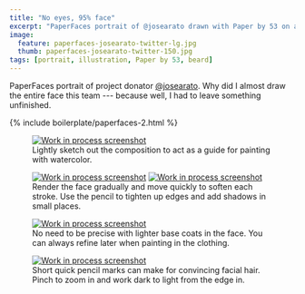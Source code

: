 ```yaml
---
title: "No eyes, 95% face"
excerpt: "PaperFaces portrait of @josearato drawn with Paper by 53 on an iPad."
image: 
  feature: paperfaces-josearato-twitter-lg.jpg
  thumb: paperfaces-josearato-twitter-150.jpg
tags: [portrait, illustration, Paper by 53, beard]
---
```


PaperFaces portrait of project donator [@josearato](http://twitter.com/josearato). Why did I almost draw the entire face this team --- because well, I had to leave something unfinished.

{% include boilerplate/paperfaces-2.html %}

<figure>
  <a href="{{ site.url }}/assets/images/paperfaces-josearato-process-1-lg.jpg"><img src="{{ site.url }}/assets/images/paperfaces-josearato-process-1-600.jpg" alt="Work in process screenshot"></a>
  <figcaption>Lightly sketch out the composition to act as a guide for painting with watercolor.</figcaption>
</figure>
<figure class="half">
  <a href="{{ site.url }}/assets/images/paperfaces-josearato-process-2-lg.jpg"><img src="{{ site.url }}/assets/images/paperfaces-josearato-process-2-600.jpg" alt="Work in process screenshot"></a>
  <a href="{{ site.url }}/assets/images/paperfaces-josearato-process-3-lg.jpg"><img src="{{ site.url }}/assets/images/paperfaces-josearato-process-3-600.jpg" alt="Work in process screenshot"></a>
  <figcaption>Render the face gradually and move quickly to soften each stroke. Use the pencil to tighten up edges and add shadows in small places.</figcaption>
</figure>
<figure>
  <a href="{{ site.url }}/assets/images/paperfaces-josearato-process-4-lg.jpg"><img src="{{ site.url }}/assets/images/paperfaces-josearato-process-4-600.jpg" alt="Work in process screenshot"></a>
  <figcaption>No need to be precise with lighter base coats in the face. You can always refine later when painting in the clothing.</figcaption>
</figure>
<figure>
  <a href="{{ site.url }}/assets/images/paperfaces-josearato-process-5-lg.jpg"><img src="{{ site.url }}/assets/images/paperfaces-josearato-process-5-600.jpg" alt="Work in process screenshot"></a>
  <figcaption>Short quick pencil marks can make for convincing facial hair. Pinch to zoom in and work dark to light from the edge in.</figcaption>
</figure>